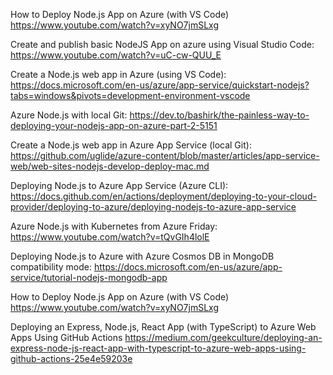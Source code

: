 
How to Deploy Node.js App on Azure (with VS Code)
https://www.youtube.com/watch?v=xyNO7jmSLxg

Create and publish basic NodeJS App on azure using Visual Studio Code:
https://www.youtube.com/watch?v=uC-cw-QUU_E


Create a Node.js web app in Azure (using VS Code):
https://docs.microsoft.com/en-us/azure/app-service/quickstart-nodejs?tabs=windows&pivots=development-environment-vscode


Azure Node.js with local Git:
https://dev.to/bashirk/the-painless-way-to-deploying-your-nodejs-app-on-azure-part-2-5151

Create a Node.js web app in Azure App Service (local Git):
https://github.com/uglide/azure-content/blob/master/articles/app-service-web/web-sites-nodejs-develop-deploy-mac.md


Deploying Node.js to Azure App Service (Azure CLI):
https://docs.github.com/en/actions/deployment/deploying-to-your-cloud-provider/deploying-to-azure/deploying-nodejs-to-azure-app-service

Azure Node.js with Kubernetes from Azure Friday:
https://www.youtube.com/watch?v=tQvGIh4lolE


Deploying Node.js to Azure with Azure Cosmos DB in MongoDB compatibility mode:
https://docs.microsoft.com/en-us/azure/app-service/tutorial-nodejs-mongodb-app

How to Deploy Node.js App on Azure (with VS Code)
https://www.youtube.com/watch?v=xyNO7jmSLxg

Deploying an Express, Node.js, React App (with TypeScript) to Azure Web Apps Using GitHub Actions
https://medium.com/geekculture/deploying-an-express-node-js-react-app-with-typescript-to-azure-web-apps-using-github-actions-25e4e59203e